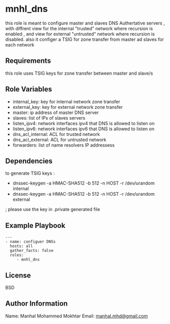 mnhl_dns
=========

this role is meant to configure master and slaves DNS Authertative servers , with diffrent view for the internal "trusted" network where recursion is enabled , and view for external "untrusted" network where recursion is disabled.
also it configer a TSIG for zone transfer from master ad slaves for each network  

Requirements
------------

this role uses TSIG keys for zone transfer between master and slave/s

Role Variables
--------------

* internal_key:   key for internal network zone transfer 
*  external_key: key for external network zone transfer
*  master: ip address of master DNS server
* slaves: list of IPs of slaves servers 
* listen_ipv4: network interfaces ipv4 that DNS is allowed to listen on 
* listen_ipv6: network interfaces ipv6 that DNS is allowed to listen on 
* dns_acl_internal: ACL for trusted network 
* dns_acl_external: ACL for untrusted network
* forwarders: list of name resolvers IP addressess 
  

Dependencies
------------

to generate TSIG keys : 

* dnssec-keygen -a HMAC-SHA512 -b 512 -n HOST -r /dev/urandom internal
* dnssec-keygen -a HMAC-SHA512 -b 512 -n HOST -r /dev/urandom external 

; please use the key in .private generated file  

Example Playbook
----------------
```
---
- name: configuer DNSs 
  hosts: all
  gather_facts: false
  roles: 
     - mnhl_dns
```

License
-------

BSD

Author Information
------------------
Name: Manhal Mohammed Mokhtar 
Email: manhal.mhd@gmail.com
 
